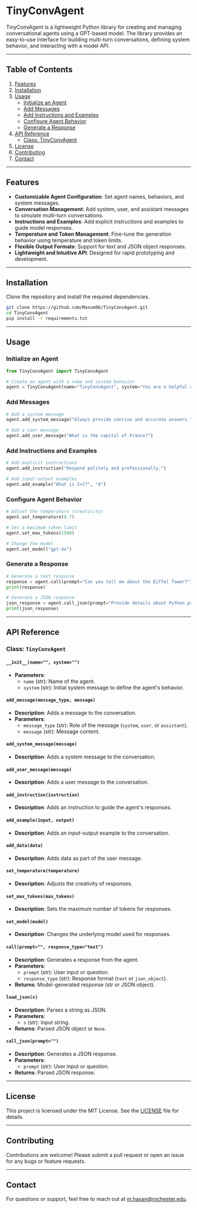 
# TinyConvAgent

TinyConvAgent is a lightweight Python library for creating and managing conversational agents using a GPT-based model. The library provides an easy-to-use interface for building multi-turn conversations, defining system behavior, and interacting with a model API.

---

## Table of Contents

1. [Features](#features)
2. [Installation](#installation)
3. [Usage](#usage)
   - [Initialize an Agent](#initialize-an-agent)
   - [Add Messages](#add-messages)
   - [Add Instructions and Examples](#add-instructions-and-examples)
   - [Configure Agent Behavior](#configure-agent-behavior)
   - [Generate a Response](#generate-a-response)
4. [API Reference](#api-reference)
   - [Class: TinyConvAgent](#class-TinyConvAgent)
5. [License](#license)
6. [Contributing](#contributing)
7. [Contact](#contact)


---

## Features

- **Customizable Agent Configuration**: Set agent names, behaviors, and system messages.
- **Conversation Management**: Add system, user, and assistant messages to simulate multi-turn conversations.
- **Instructions and Examples**: Add explicit instructions and examples to guide model responses.
- **Temperature and Token Management**: Fine-tune the generation behavior using temperature and token limits.
- **Flexible Output Formats**: Support for text and JSON object responses.
- **Lightweight and Intuitive API**: Designed for rapid prototyping and development.

---

## Installation

Clone the repository and install the required dependencies.

```bash
git clone https://github.com/Masum06/TinyConvAgent.git
cd TinyConvAgent
pip install -r requirements.txt
```

---

## Usage

### Initialize an Agent

```python
from TinyConvAgent import TinyConvAgent

# Create an agent with a name and system behavior
agent = TinyConvAgent(name="TinyConvAgent", system="You are a helpful assistant.")
```

### Add Messages

```python
# Add a system message
agent.add_system_message("Always provide concise and accurate answers.")

# Add a user message
agent.add_user_message("What is the capital of France?")
```

### Add Instructions and Examples

```python
# Add explicit instructions
agent.add_instruction("Respond politely and professionally.")

# Add input-output examples
agent.add_example("What is 2+2?", "4")
```

### Configure Agent Behavior

```python
# Adjust the temperature (creativity)
agent.set_temperature(0.7)

# Set a maximum token limit
agent.set_max_tokens(1500)

# Change the model
agent.set_model("gpt-4o")
```

### Generate a Response

```python
# Generate a text response
response = agent.call(prompt="Can you tell me about the Eiffel Tower?")
print(response)

# Generate a JSON response
json_response = agent.call_json(prompt="Provide details about Python programming.")
print(json_response)
```

---

## API Reference

### Class: `TinyConvAgent`

#### `__init__(name="", system="")`
- **Parameters**:
  - `name` (str): Name of the agent.
  - `system` (str): Initial system message to define the agent's behavior.

#### `add_message(message_type, message)`
- **Description**: Adds a message to the conversation.
- **Parameters**:
  - `message_type` (str): Role of the message (`system`, `user`, or `assistant`).
  - `message` (str): Message content.

#### `add_system_message(message)`
- **Description**: Adds a system message to the conversation.

#### `add_user_message(message)`
- **Description**: Adds a user message to the conversation.

#### `add_instruction(instruction)`
- **Description**: Adds an instruction to guide the agent's responses.

#### `add_example(input, output)`
- **Description**: Adds an input-output example to the conversation.

#### `add_data(data)`
- **Description**: Adds data as part of the user message.

#### `set_temperature(temperature)`
- **Description**: Adjusts the creativity of responses.

#### `set_max_tokens(max_tokens)`
- **Description**: Sets the maximum number of tokens for responses.

#### `set_model(model)`
- **Description**: Changes the underlying model used for responses.

#### `call(prompt="", response_type="text")`
- **Description**: Generates a response from the agent.
- **Parameters**:
  - `prompt` (str): User input or question.
  - `response_type` (str): Response format (`text` or `json_object`).
- **Returns**: Model-generated response (str or JSON object).

#### `load_json(s)`
- **Description**: Parses a string as JSON.
- **Parameters**:
  - `s` (str): Input string.
- **Returns**: Parsed JSON object or `None`.

#### `call_json(prompt="")`
- **Description**: Generates a JSON response.
- **Parameters**:
  - `prompt` (str): User input or question.
- **Returns**: Parsed JSON response.

---

## License

This project is licensed under the MIT License. See the [LICENSE](LICENSE) file for details.

---

## Contributing

Contributions are welcome! Please submit a pull request or open an issue for any bugs or feature requests.

---

## Contact

For questions or support, feel free to reach out at [m.hasan@rochester.edu](mailto:m.hasan@rochester.edu).
